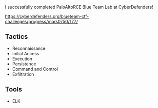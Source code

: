 I successfully completed PaloAltoRCE Blue Team Lab at CyberDefenders!

https://cyberdefenders.org/blueteam-ctf-challenges/progress/mars0750/177/ 

## Tactics

- Reconnaissance
- Initial Access
- Execution
- Persistence
- Command and Control
- Exfiltration

## Tools

- ELK
